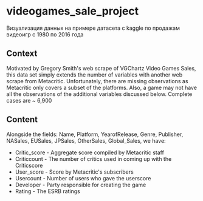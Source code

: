 # videogames_sale_project
<p>Визуализация данных на примере датасета с kaggle по продажам видеоигр с 1980 по 2016 года</p>

<h2>Context</h2>
<p>Motivated by Gregory Smith's web scrape of VGChartz Video Games Sales, this data set simply extends the number of variables with another web scrape from Metacritic. Unfortunately, there are missing observations as Metacritic only covers a subset of the platforms. Also, a game may not have all the observations of the additional variables discussed below. Complete cases are ~ 6,900</p>

<h2>Content</h2>
<p>Alongside the fields: Name, Platform, YearofRelease, Genre, Publisher, NASales, EUSales, JPSales, OtherSales, Global_Sales, we have:</p>
<ul>
<li>Critic_score - Aggregate score compiled by Metacritic staff</li>
<li>Criticcount - The number of critics used in coming up with the Criticscore</li>
<li>User_score - Score by Metacritic's subscribers</li>
<li>Usercount - Number of users who gave the userscore</li>
<li>Developer - Party responsible for creating the game</li>
<li>Rating - The ESRB ratings</li>
</ul>
